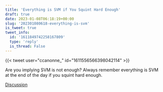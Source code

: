 ```yaml
---
title: 'Everything is SVM if You Squint Hard Enough'
draft: true
date: 2023-01-08T06:18:19+00:00
slug: '202301080618-everything-is-svm'
is_tweet: true
tweet_info:
  id: '1611849742258167809'
  type: 'reply'
  is_thread: False
---
```




{{< tweet user="ccanonne_" id="1611556566398042114" >}}

Are you implying SVM is not enough? Always remember everything is SVM at the end of the day if you squint hard enough.

[Discussion](https://x.com/sytelus/status/1611849742258167809)
